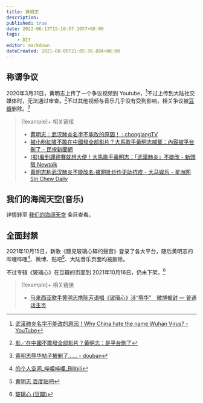 ```yaml
---
title: 黄明志
description:
published: true
date: 2022-06-13T15:10:57.1057+08:00
tags:
    - DIY
editor: markdown
dateCreated: 2021-08-08T21:05:36.884+08:00
---
```


## 称谓争议

2020年3月31日，黄明志上传了一个争议视频到 Youtube，[^5r8lC]不过上传到大陆社交媒体时，无法通过审查。[^bcoh]不过其他视频与音乐几乎没有受到影响，相关争议被[豆瓣](/website/豆瓣网.md)删除。[^db_rp]

[^5r8lC]: [武漢肺炎名字不能改的原因！Why China hate the name Wuhan Virus? - YouTube](https://archive.is/5r8lC "https://www.youtube.com/watch?v=KCnJNHNGMRk")

[^bcoh]: [影／在中國不敢發全部影片？黃明志：是平台刪了](https://web.archive.org/web/20210808130043/https://tw.news.yahoo.com/影-在中國不敢發全部影片-黃明志-是平台刪了-132420187.html)

[^db_rp]: [黄明志辱华帖子被删了…… - douban](https://archive.is/ljqv1 "https://www.douban.com/group/topic/168215491/")

> [!example]+ 相关链接
> + [黄明志：武汉肺炎名字不能改的原因！ : chonglangTV](https://web.archive.org/web/20210808130028/https://old.reddit.com/r/chonglangTV/comments/fsaicv/黄明志武汉肺炎名字不能改的原因/)
> + [被小粉紅嗆不敢在中國發全部影片？大馬歌手黃明志喊冤：內容被平台刪了 - 民視新聞網](https://web.archive.org/web/20210808130637/https://www.ftvnews.com.tw/news/detail/2021525W0258)
> + [(影)看到譚德賽就想大便！大馬歌手黃明志：「武漢肺炎」不能改 - 新頭殼 Newtalk](https://web.archive.org/web/20210113125115/https://newtalk.tw/news/view/2020-03-31/384214)
> + [黄明志称武汉肺炎不能改名‧被网批炒作无助抗疫 - 大马娱乐 - 星洲网 Sin Chew Daily](https://web.archive.org/web/20210113125050/https://www.sinchew.com.my/content/content_2244714.html)

## 我们的海阔天空(音乐)

详情转至 [我们的海阔天空](/sound/我们的海阔天空.md) 条目查看。

## 全面封禁

2021年10月15日，新歌《聽見玻璃心碎的聲音》登录了各大平台，随后黄明志的哔哩哔哩[^bln]、微博、贴吧[^bth]、大陆音乐页面均被删除。

[^bln]: [的个人空间_哔哩哔哩_Bilibili](https://web.archive.org/web/20211016034738/https://space.bilibili.com/377006128/)

[^bth]: [黄明志 百度贴吧](https://web.archive.org/web/20211016103314/https://tieba.baidu.com/f?kw=黄明志)

不过专辑《玻璃心》在豆瓣的页面到 2021年10月16日，仍未下架。[^dbgh]

[^dbgh]: [玻璃心 (豆瓣)](https://web.archive.org/web/20211016040009/https://music.douban.com/subject/35626307/)

> [!example]+ 相关链接
> + [马来西亚歌手黄明志携陈芳语唱《玻璃心》涉“辱华”　微博被封 — 普通话主页](https://web.archive.org/web/20211017030114/https://www.rfa.org/mandarin/Xinwen/1-10162021115833.html)
